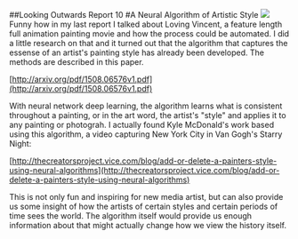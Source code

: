 ##Looking Outwards Report 10
#A Neural Algorithm of Artistic Style
![](http://thehigherlearning.com/wp-content/uploads/2015/08/neural-network-van-gogh.jpg)
Funny how in my last report I talked about Loving Vincent, a feature length full animation painting movie and how the process could be automated. I did a little research on that and it turned out that the algorithm that captures the essense of an artist's painting style has already been developed. The methods are described in this paper.

[http://arxiv.org/pdf/1508.06576v1.pdf](http://arxiv.org/pdf/1508.06576v1.pdf)

With neural network deep learning, the algorithm learns what is consistent throughout a painting, or in the art word, the artist's "style" and applies it to any painting or photograh. I actually found Kyle McDonald's work based using this algorithm, a video capturing New York City in Van Gogh's Starry Night:

[http://thecreatorsproject.vice.com/blog/add-or-delete-a-painters-style-using-neural-algorithms](http://thecreatorsproject.vice.com/blog/add-or-delete-a-painters-style-using-neural-algorithms)

This is not only fun and inspiring for new media artist, but can also provide us some insight of how the artists of certain styles and certain periods of time sees the world. The algorithm itself would provide us enough information about that might actually change how we view the history itself.
